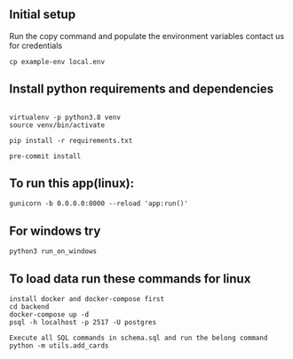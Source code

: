 ## Initial setup

Run the copy command and populate the environment variables
contact us for credentials

```
cp example-env local.env
```

## Install python requirements and dependencies
```

virtualenv -p python3.8 venv
source venv/bin/activate

pip install -r requirements.txt

pre-commit install

```

## To run this app(linux): 

```
gunicorn -b 0.0.0.0:8000 --reload 'app:run()'
```
## For windows try 
```
python3 run_on_windows
```
## To load data run these commands for linux

```
install docker and docker-compose first
cd backend
docker-compose up -d
psql -h localhost -p 2517 -U postgres

Execute all SQL commands in schema.sql and run the belong command
python -m utils.add_cards
```
